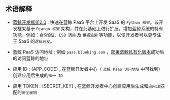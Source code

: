 ## 术语解释


- [蓝鲸开发框架2.0](https://docs.bk.tencent.com/blueapps/USAGE.html) : 快速在蓝鲸 PaaS 平台上开发 SaaS 的 `Python 框架`。该开发框架基于 `Django 框架` 架构，并在此基础上进行扩展，增加蓝鲸系统的特有功能，例如：`身份验证`、`ESB 调用` 及 `模板渲染` 等功能，以便开发者可以更专注于 SaaS 的`逻辑开发`。

- 蓝鲸 PaaS 访问地址 : 例如 `paas.blueking.com` ，[部署蓝鲸私有化版本](https://docs.bk.tencent.com/bkce_install_guide/)成功后的访问蓝鲸的地址

- 应用 ID : {APP_CODE} , 在蓝鲸开发者中心（ `蓝鲸 PaaS 访问地址` 中可找到）创建应用后生成的`唯一 ID`

- 应用 TOKEN : {SECRET_KEY} , 在蓝鲸开发者中心创建应用后生成和`应用ID`匹配的`安全秘钥`
